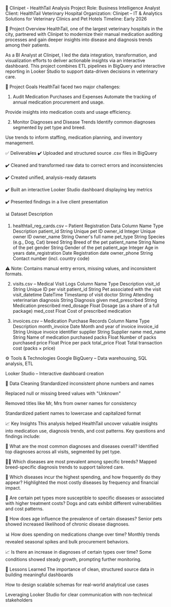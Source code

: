🐾 Clinipet - HealthTail Analysis Project
Role: Business Intelligence Analyst
Client: HealthTail Veterinary Hospital
Organization: Clinipet – IT & Analytics Solutions for Veterinary Clinics and Pet Hotels
Timeline: Early 2026

📘 Project Overview
HealthTail, one of the largest veterinary hospitals in the city, partnered with Clinipet to modernize their manual medication auditing processes and gain deeper insights into disease and diagnosis trends among their patients.

As a BI Analyst at Clinipet, I led the data integration, transformation, and visualization efforts to deliver actionable insights via an interactive dashboard. This project combines ETL pipelines in BigQuery and interactive reporting in Looker Studio to support data-driven decisions in veterinary care.

🎯 Project Goals
HealthTail faced two major challenges:

1. Audit Medication Purchases and Expenses
Automate the tracking of annual medication procurement and usage.

Provide insights into medication costs and usage efficiency.

2. Monitor Diagnoses and Disease Trends
Identify common diagnoses segmented by pet type and breed.

Use trends to inform staffing, medication planning, and inventory management.

✅ Deliverables
✔️ Uploaded and structured source .csv files in BigQuery

✔️ Cleaned and transformed raw data to correct errors and inconsistencies

✔️ Created unified, analysis-ready datasets

✔️ Built an interactive Looker Studio dashboard displaying key metrics

✔️ Presented findings in a live client presentation

📊 Dataset Description
1. healthtail_reg_cards.csv – Patient Registration Data
Column Name	Type	Description
patient_id	String	Unique pet ID
owner_id	Integer	Unique owner ID
owner_name	String	Owner's full name
pet_type	String	Species (e.g., Dog, Cat)
breed	String	Breed of the pet
patient_name	String	Name of the pet
gender	String	Gender of the pet
patient_age	Integer	Age in years
date_registration	Date	Registration date
owner_phone	String	Contact number (incl. country code)

⚠️ Note: Contains manual entry errors, missing values, and inconsistent formats.

2. visits.csv – Medical Visit Logs
Column Name	Type	Description
visit_id	String	Unique ID per visit
patient_id	String	Pet associated with the visit
visit_datetime	DateTime	Timestamp of visit
doctor	String	Attending veterinarian
diagnosis	String	Diagnosis given
med_prescribed	String	Medication prescribed
med_dosage	Float	Dosage (as a share of a full package)
med_cost	Float	Cost of prescribed medication

3. invoices.csv – Medication Purchase Records
Column Name	Type	Description
month_invoice	Date	Month and year of invoice
invoice_id	String	Unique invoice identifier
supplier	String	Supplier name
med_name	String	Name of medication purchased
packs	Float	Number of packs purchased
price	Float	Price per pack
total_price	Float	Total transaction cost (packs × price)

⚙️ Tools & Technologies
Google BigQuery – Data warehousing, SQL analysis, ETL

Looker Studio – Interactive dashboard creation

🧹 Data Cleaning
Standardized inconsistent phone numbers and names

Replaced null or missing breed values with "Unknown"

Removed titles like Mr, Mrs from owner names for consistency

Standardized patient names to lowercase and capitalized format

📈 Key Insights
This analysis helped HealthTail uncover valuable insights into medication use, diagnosis trends, and cost patterns. Key questions and findings include:

🐾 What are the most common diagnoses and diseases overall?
Identified top diagnoses across all visits, segmented by pet type.

🐕‍🦺 Which diseases are most prevalent among specific breeds?
Mapped breed-specific diagnosis trends to support tailored care.

💸 Which diseases incur the highest spending, and how frequently do they appear?
Highlighted the most costly diseases by frequency and financial impact.

🧬 Are certain pet types more susceptible to specific diseases or associated with higher treatment costs?
Dogs and cats exhibit different vulnerabilities and cost patterns.

📅 How does age influence the prevalence of certain diseases?
Senior pets showed increased likelihood of chronic disease diagnoses.

📊 How does spending on medications change over time?
Monthly trends revealed seasonal spikes and bulk procurement behaviors.

📈 Is there an increase in diagnoses of certain types over time?
Some conditions showed steady growth, prompting further monitoring.

🧠 Lessons Learned
The importance of clean, structured source data in building meaningful dashboards

How to design scalable schemas for real-world analytical use cases

Leveraging Looker Studio for clear communication with non-technical stakeholders
